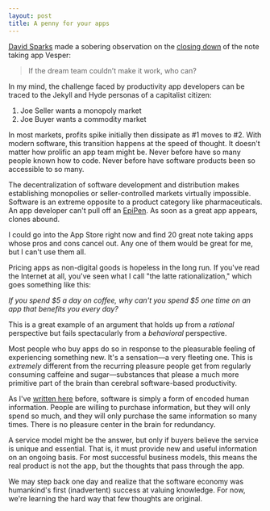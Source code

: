 ```yaml
---
layout: post
title: A penny for your apps
---
```


[David Sparks](http://macsparky.com/blog/2016/8/vesper-as-the-canary-in-a-coal-mine) made a sobering observation on the [closing down](http://daringfireball.net/2016/08/vesper_adieu) of the note taking app Vesper:

> If the dream team couldn’t make it work, who can?

In my mind, the challenge faced by productivity app developers can be traced to the Jekyll and Hyde personas of a capitalist citizen:

1. Joe Seller wants a monopoly market
2. Joe Buyer wants a commodity market

In most markets, profits spike initially then dissipate as #1 moves to #2. With modern software, this transition happens at the speed of thought. It doesn't matter how prolific an app team might be. Never before have so many people known how to code. Never before have software products been so accessible to so many. 

The decentralization of software development and distribution makes establishing monopolies or seller-controlled markets virtually impossible. Software is an extreme opposite to a product category like pharmaceuticals. An app developer can't pull off an [EpiPen](http://www.cnbc.com/2016/08/25/mylan-expands-epipen-cost-cutting-programs-after-charges-of-price-gouging.html). As soon as a great app appears, clones abound. 

I could go into the App Store right now and find 20 great note taking apps whose pros and cons cancel out. Any one of them would be great for me, but I can't use them all. 

Pricing apps as non-digital goods is hopeless in the long run. If you've read the Internet at all, you've seen what I call "the latte rationalization," which goes something like this:

*If you spend $5 a day on coffee, why can't you spend $5 one time on an app that benefits you every day?*

This is a great example of an argument that holds up from a *rational* perspective but fails spectacularly from a *behavioral* perspective. 

Most people who buy apps do so in response to the pleasurable feeling of experiencing something new. It's a sensation—a very fleeting one. This is *extremely* different from the recurring pleasure people get from regularly consuming caffeine and sugar—substances that please a much more primitive part of the brain than cerebral software-based productivity.

As I've [written here](http://www.practicallyefficient.com/2016/04/05/software-as-a-perception.html) before, software is simply a form of encoded human information. People are willing to purchase information, but they will only spend so much, and they will only purchase the same information so many times. There is no pleasure center in the brain for redundancy.

A service model might be the answer, but only if buyers believe the service is unique and essential. That is, it must provide new and useful information on an ongoing basis. For most successful business models, this means the real product is not the app, but the thoughts that pass through the app. 

We may step back one day and realize that the software economy was humankind's first (inadvertent) success at valuing knowledge. For now, we're learning the hard way that few thoughts are original.



